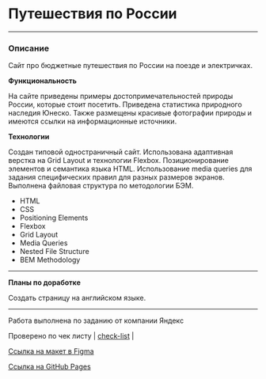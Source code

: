 
# Путешествия по России
___

### Описание

Сайт про бюджетные путешествия по России на поезде и электричках.

**Функциональность**

На сайте приведены примеры достопримечательностей природы России,
которые стоит посетить.
Приведена статистика природного наследия Юнеско.
Также размещены красивые фотографии природы и имеются ссылки на информационные источники.

**Технологии**

Создан типовой одностраничный сайт.
Использована адаптивная верстка на Grid Layout и технологии Flexbox. Позиционирование элементов и семантика языка HTML.
Использование media queries для задания специфических правил для разных размеров экранов.
Выполнена файловая структура по методологии БЭМ.

* HTML
* CSS
* Positioning Elements
* Flexbox
* Grid Layout
* Media Queries
* Nested File Structure
* BEM Methodology


___
__Планы по доработке__

Создать страницу на английском языке.

___
Работа выполнена по заданию от компании Яндекс

Проверено по чек листу | [check-list](https://code.s3.yandex.net/web-developer/checklists-pdf/new-program/checklist-3.pdf) |

[Cсылка на макет в Figma](https://www.figma.com/file/5S2WSbEFL6awjVWJ0NWL8Q/Sprint-3_-Russia-_-desktop-mobile?node-id=28503%3A0)



[Ссылка на GitHub Pages](https://kristinamagichub.github.io/russian-travel/index.html)
